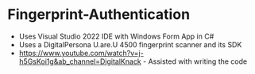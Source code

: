# Fingerprint-Authentication
- Uses Visual Studio 2022 IDE with Windows Form App in C#
- Uses a DigitalPersona U.are.U 4500 fingerprint scanner and its SDK
- https://www.youtube.com/watch?v=j-h5GsKoi1g&ab_channel=DigitalKnack - Assisted with writing the code
